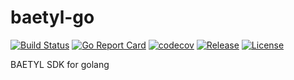 baetyl-go
========

[![Build Status](https://travis-ci.org/baetyl/baetyl-go.svg?branch=master)](https://travis-ci.org/baetyl/baetyl-go)
[![Go Report Card](https://goreportcard.com/badge/github.com/baetyl/baetyl-go)](https://goreportcard.com/report/github.com/baetyl/baetyl-go) 
[![codecov](https://codecov.io/gh/baetyl/baetyl-go/branch/master/graph/badge.svg)](https://codecov.io/gh/baetyl/baetyl-go)
[![Release](https://img.shields.io/github/v/release/baetyl/baetyl-go?color=blue&label=pre-release)](https://github.com/baetyl/baetyl-go/releases)
[![License](https://img.shields.io/github/license/baetyl/baetyl-go.svg)](./LICENSE)

BAETYL SDK for golang
